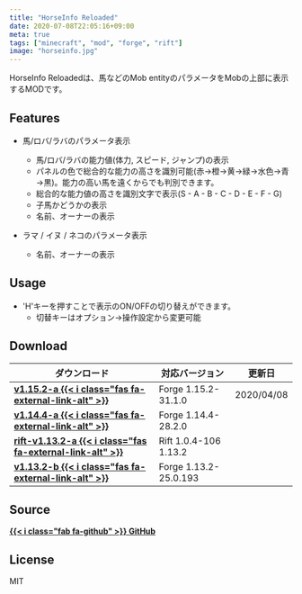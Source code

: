 ```yaml
---
title: "HorseInfo Reloaded"
date: 2020-07-08T22:05:16+09:00
meta: true
tags: ["minecraft", "mod", "forge", "rift"]
image: "horseinfo.jpg"
---
```


HorseInfo Reloadedは、馬などのMob entityのパラメータをMobの上部に表示するMODです。

## Features

* 馬/ロバ/ラバのパラメータ表示
  * 馬/ロバ/ラバの能力値(体力, スピード, ジャンプ)の表示
  * パネルの色で総合的な能力の高さを識別可能(赤→橙→黄→緑→水色→青→黒)。能力の高い馬を遠くからでも判別できます。
  * 総合的な能力値の高さを識別文字で表示(S - A - B - C - D - E - F - G)
  * 子馬かどうかの表示
  * 名前、オーナーの表示

* ラマ / イヌ / ネコのパラメータ表示
  * 名前、オーナーの表示

## Usage

* 'H'キーを押すことで表示のON/OFFの切り替えができます。
  * 切替キーはオプション→操作設定から変更可能

## Download

| ダウンロード                                                                              | 対応バージョン        | 更新日         |
| ----------------------------------------------------------------------------------------- | --------------------- | -------------- |
| **[v1.15.2-a {{< i class="fas fa-external-link-alt" >}}](https://bit.ly/2yFNiBF)**        | Forge 1.15.2-31.1.0   | 2020/04/08     |
| **[v1.14.4-a {{< i class="fas fa-external-link-alt" >}}](https://bit.ly/2MU0Y0P)**        | Forge 1.14.4-28.2.0   |                |
| **[rift-v1.13.2-a {{< i class="fas fa-external-link-alt" >}}](https://bit.ly/2lTRIP3)**   | Rift 1.0.4-106 1.13.2 |                |
| **[v1.13.2-b {{< i class="fas fa-external-link-alt" >}}](https://bit.ly/2XqDZ31)**        | Forge 1.13.2-25.0.193 |                |

## Source

**[{{< i class="fab fa-github" >}} GitHub](https://github.com/fubira/HorseInfoReloaded)**

## License

MIT
